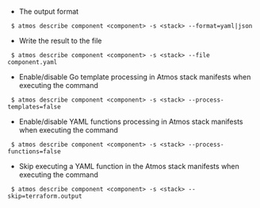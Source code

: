 - The output format

```shell
 $ atmos describe component <component> -s <stack> --format=yaml|json
```

- Write the result to the file

```shell
 $ atmos describe component <component> -s <stack> --file component.yaml
```

- Enable/disable Go template processing in Atmos stack manifests when executing the command

```shell
 $ atmos describe component <component> -s <stack> --process-templates=false
```

- Enable/disable YAML functions processing in Atmos stack manifests when executing the command

```shell
 $ atmos describe component <component> -s <stack> --process-functions=false
```

- Skip executing a YAML function in the Atmos stack manifests when executing the command

```shell
 $ atmos describe component <component> -s <stack> --skip=terraform.output
```
